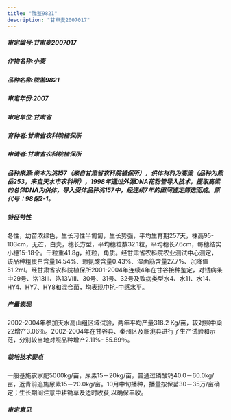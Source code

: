 ```yaml
---
title: "陇鉴9821"
description: "甘审麦2007017"
---
```

##### 审定编号:甘审麦2007017

##### 作物名称:小麦

##### 品种名称:陇鉴9821

##### 审定年份:2007

##### 审定单位:甘肃省

##### 育种者:甘肃省农科院植保所

##### 申请者:甘肃省农科院植保所

##### 品种来源:亲本为洮157（来自甘肃省农科院植保所），供体材料为高粱（品种为熊岳253，来自天水市农科所），1998年通过外源DNA花粉管导入技术，提取高粱的总体DNA为供体，导入受体品种洮157中，经连续7年的田间鉴定筛选而成。原代号：98保2-1。

##### 特征特性
冬性，幼苗浓绿色，生长习性半匍匐，生长势强，平均生育期257天，株高95-103cm，无芒，白壳，穗长方型，平均穗粒数32.1粒，平均穗长7.6cm，每穗结实小穗15-18个。千粒重41.8g，红粒，角质。经甘肃省农科院农业测试中心测定，该品种粗蛋白含量14.54%、赖氨酸含量0.43%、湿面筋含量27.7%、沉降值51.2ml。经甘肃省农科院植保所2001-2004年连续4年在甘谷接种鉴定，对锈病条中29号、洛13Ⅲ、洛13Ⅷ、30号、31号、32号及致病类型水4、水11、水14、HY4、HY7、HY8和混合菌，均表现中抗-中感水平。

##### 产量表现
 2002-2004年参加天水高山组区域试验，两年平均产量318.2 Kg/亩，较对照中梁22增产3.06％。2002-2004年在甘谷县、秦州区及临洮县进行了生产试验和示范，分别较当地对照品种增产2.11%- 55.89％。

##### 栽培技术要点
一般基施农家肥5000kg/亩，尿素15－20kg/亩，普通过磷酸钙40.0－60.0kg/亩，返青前追施尿素15－20.0kg/亩。10月中旬播种，播量按保苗30－35万/亩确定；生长期间注意中耕锄草及适时收获,以确保丰收。

##### 审定意见

